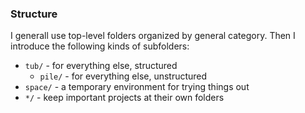 ### Structure
I generall use top-level folders organized by general category. Then I introduce the following kinds of subfolders:
* `tub/` - for everything else, structured
  * `pile/` - for everything else, unstructured
* `space/` - a temporary environment for trying things out
* `*/` - keep important projects at their own folders
